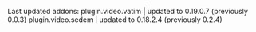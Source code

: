 Last updated addons:
plugin.video.vatim | updated to 0.19.0.7 (previously 0.0.3)
plugin.video.sedem | updated to 0.18.2.4 (previously 0.2.4)
